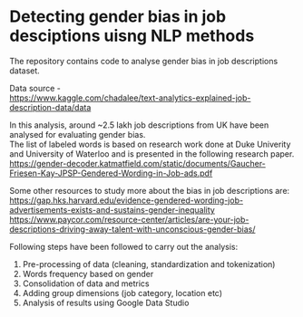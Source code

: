 # Detecting gender bias in job desciptions uisng NLP methods
The repository contains code to analyse gender bias in job descriptions dataset.    

Data source -   
https://www.kaggle.com/chadalee/text-analytics-explained-job-description-data/data   

In this analysis, around ~2.5 lakh job descriptions from UK have been analysed for evaluating gender bias.   
The list of labeled words is based on research work done at Duke Univerity and University of Waterloo and is presented in the following research paper.   
https://gender-decoder.katmatfield.com/static/documents/Gaucher-Friesen-Kay-JPSP-Gendered-Wording-in-Job-ads.pdf

Some other resources to study more about the bias in job descriptions are:   
https://gap.hks.harvard.edu/evidence-gendered-wording-job-advertisements-exists-and-sustains-gender-inequality
https://www.paycor.com/resource-center/articles/are-your-job-descriptions-driving-away-talent-with-unconscious-gender-bias/

Following steps have been followed to carry out the analysis:   
1. Pre-processing of data (cleaning, standardization and tokenization)   
2. Words frequency based on gender
3. Consolidation of data and metrics
4. Adding group dimensions (job category, location etc)
5. Analysis of results using Google Data Studio

